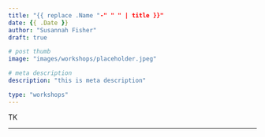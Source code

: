 ```yaml
---
title: "{{ replace .Name "-" " " | title }}"
date: {{ .Date }}
author: "Susannah Fisher"
draft: true

# post thumb
image: "images/workshops/placeholder.jpeg"

# meta description
description: "this is meta description"

type: "workshops"
---
```


TK

---
